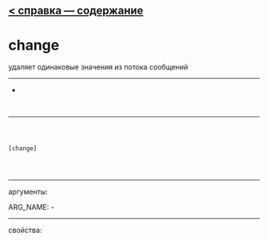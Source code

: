 [< справка — содержание](ceammc_lib.html)
---

# change


удаляет одинаковые значения из потока сообщений

---

-
<br>


---


```



[change]


            
```

---
аргументы:

ARG_NAME: -<br>

---
свойства:


